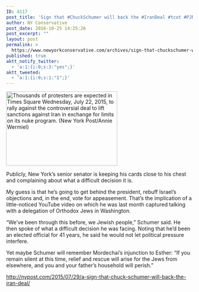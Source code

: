 ```yaml
---
ID: 4117
post_title: 'Sign that #ChuckSchumer will back the #IranDeal #tcot #PJNET'
author: NY Conservative
post_date: 2016-10-25 14:25:26
post_excerpt: ""
layout: post
permalink: >
  https://www.newyorkconservative.com/archives/sign-that-chuckschumer-will-back-the-irandeal-tcot-pjnet/
published: true
aktt_notify_twitter:
  - 'a:1:{i:0;s:3:"yes";}'
aktt_tweeted:
  - 'a:1:{i:0;s:1:"1";}'
---
```

<a href="https://www.newyorkconservative.com/wp-content/uploads/2015/07/iran_rally1.jpg"><img class="size-medium wp-image-3497" src="https://www.newyorkconservative.com/wp-content/uploads/2015/07/iran_rally1-300x200.jpg" alt="Thousands of protesters are expected in Times Square Wednesday, July 22, 2015, to rally against the controversial deal to lift sanctions against Iran in exchange for limits on its nuke program. (New York Post/Annie Wermiel)" width="300" height="200" /></a>

Publicly, New York’s senior senator is keeping his cards close to his chest and complaining about what a difficult decision it is.

My guess is that he’s going to get behind the president, rebuff Israel’s objections and, in the end, vote for appeasement. That’s the implication of a little-noticed YouTube video on which he was last month captured talking with a delegation of Orthodox Jews in Washington.

“We’ve been through this before, we Jewish people,” Schumer said. He then spoke of what a difficult decision he was facing. Noting that he’d been an elected official for 41 years, he said he would not let political pressure interfere.

Yet maybe Schumer will remember Mordechai’s injunction to Esther: “If you remain silent at this time, relief and rescue will arise for the Jews from elsewhere, and you and your father’s household will perish.”

<a href="http://nypost.com/2015/07/29/a-sign-that-chuck-schumer-will-back-the-iran-deal/">http://nypost.com/2015/07/29/a-sign-that-chuck-schumer-will-back-the-iran-deal/</a>